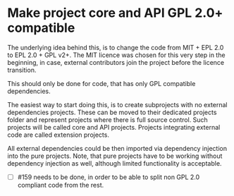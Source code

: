 # Make project core and API GPL 2.0+ compatible
The underlying idea behind this, is to change the code from MIT + EPL 2.0 to EPL 2.0 + GPL v2+.
The MIT licence was chosen for this very step in the beginning,
in case, external contributors join the project before the licence transition.

This should only be done for code,
that has only GPL compatible dependencies.

The easiest way to start doing this, is to create subprojects with no external dependencies projects.
These can be moved to their dedicated projects folder and represent projects
where there is full source control.
Such projects will be called core and API projects.
Projects integrating external code are called extension projects.

All external dependencies could be then imported via dependency injection into the pure projects.
Note, that pure projects have to be working without dependency injection as well,
although limited functionality is acceptable.

- [ ] #159 needs to be done, in order to be able to split non GPL 2.0 compliant code from the rest.